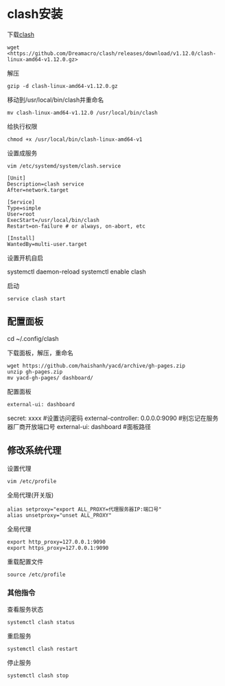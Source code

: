 # clash安装

下载[clash](https://github.com/Dreamacro/clash)

```text
wget <https://github.com/Dreamacro/clash/releases/download/v1.12.0/clash-linux-amd64-v1.12.0.gz>
```

解压

```text
gzip -d clash-linux-amd64-v1.12.0.gz
```

移动到/usr/local/bin/clash并重命名

```text
mv clash-linux-amd64-v1.12.0 /usr/local/bin/clash
```

给执行权限

```text
chmod +x /usr/local/bin/clash-linux-amd64-v1
```

设置成服务

```text
vim /etc/systemd/system/clash.service
```

```text
[Unit]
Description=clash service
After=network.target
 
[Service]
Type=simple
User=root
ExecStart=/usr/local/bin/clash
Restart=on-failure # or always, on-abort, etc
 
[Install]
WantedBy=multi-user.target
```

设置开机自启

systemctl daemon-reload
systemctl enable clash

启动

```text
service clash start
```

## 配置面板

cd ~/.config/clash

下载面板，解压，重命名

```text
wget https://github.com/haishanh/yacd/archive/gh-pages.zip
unzip gh-pages.zip
mv yacd-gh-pages/ dashboard/
```

配置面板

```text
external-ui: dashboard
```

secret: xxxx #设置访问密码
external-controller: 0.0.0.0:9090  #别忘记在服务器厂商开放端口号
external-ui: dashboard  #面板路径

## 修改系统代理

设置代理

```text
vim /etc/profile
```

全局代理(开关版)

```text
alias setproxy="export ALL_PROXY=代理服务器IP:端口号"
alias unsetproxy="unset ALL_PROXY"
```

全局代理

```text
export http_proxy=127.0.0.1:9090
export https_proxy=127.0.0.1:9090
```

重载配置文件

```text
source /etc/profile
```

### 其他指令

查看服务状态

```text
systemctl clash status
```

重启服务

```text
systemctl clash restart
```

停止服务

```text
systemctl clash stop
```
